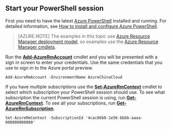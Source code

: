 ## Start your PowerShell session
First you need to have the latest [Azure PowerShell](http://msdn.microsoft.com/zh-cn/library/mt619274.aspx) installed and running. For detailed information, see [How to install and configure Azure PowerShell](https://docs.microsoft.com/powershell/azureps-cmdlets-docs).

> [AZURE.NOTE]
> The examples in this topic use [Azure Resource Manager deployment model](/documentation/articles/resource-group-overview/), so examples use the [Azure Resource Manager cmdlets](http://msdn.microsoft.com/zh-cn/library/azure/mt125356.aspx). 
> 
> 

Run the [**Add-AzureRmAccount**](http://msdn.microsoft.com/zh-cn/library/mt619267.aspx) cmdlet and you will be presented with a sign in screen to enter your credentials. Use the same credentials that you use to sign in to the Azure portal preview.

    Add-AzureRmAccount -EnvironmentName AzureChinaCloud

If you have multiple subscriptions use the [**Set-AzureRmContext**](http://msdn.microsoft.com/zh-cn/library/mt619263.aspx) cmdlet to select which subscription your PowerShell session should use. To see what subscription the current PowerShell session is using, run [**Get-AzureRmContext**](http://msdn.microsoft.com/zh-cn/library/mt619265.aspx). To see all your subscriptions, run [**Get-AzureRmSubscription**](http://msdn.microsoft.com/zh-cn/library/mt619284.aspx).

    Set-AzureRmContext -SubscriptionId '4cac86b0-1e56-bbbb-aaaa-000000000000'